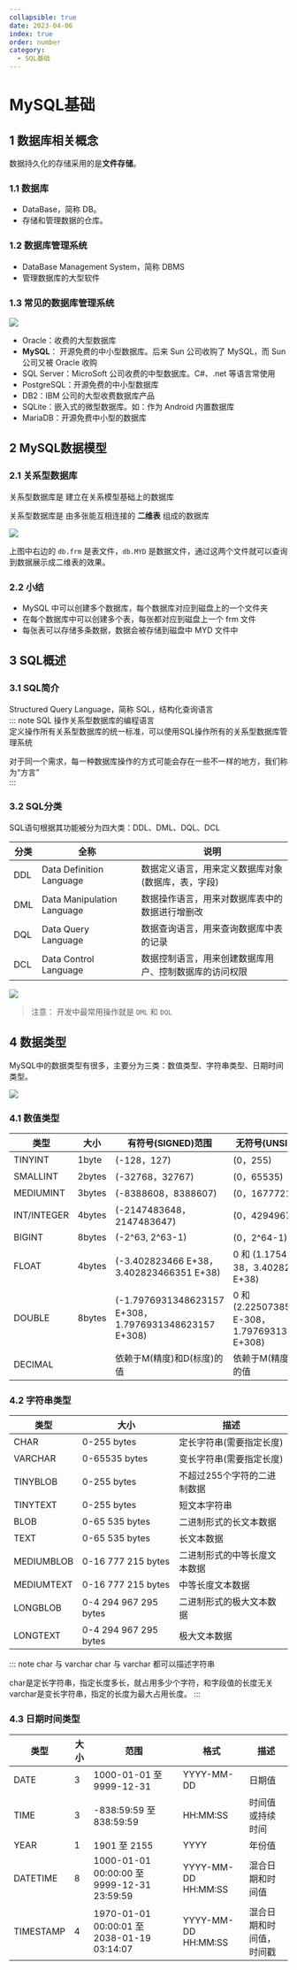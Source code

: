 ```yaml
---
collapsible: true
date: 2023-04-06
index: true
order: number
category: 
  - SQL基础
---
```


# MySQL基础
<!-- more -->

## 1 数据库相关概念

数据持久化的存储采用的是**文件存储**。

### 1.1 数据库

* DataBase，简称 DB。
* 存储和管理数据的仓库。

### 1.2  数据库管理系统

* DataBase Management System，简称 DBMS
* 管理数据库的大型软件

### 1.3  常见的数据库管理系统

![ ](./assets/image-20210721184354001.png)

* Oracle：收费的大型数据库
* **MySQL**： 开源免费的中小型数据库。后来 Sun 公司收购了 MySQL，而 Sun 公司又被 Oracle 收购
* SQL Server：MicroSoft 公司收费的中型数据库。C#、.net 等语言常使用
* PostgreSQL：开源免费的中小型数据库
* DB2：IBM 公司的大型收费数据库产品
* SQLite：嵌入式的微型数据库。如：作为 Android 内置数据库
* MariaDB：开源免费中小型的数据库

## 2 MySQL数据模型

### 2.1 关系型数据库

关系型数据库是 建立在关系模型基础上的数据库  

关系型数据库是 由多张能互相连接的 **二维表** 组成的数据库

![ ](./assets/image-20210721214029913.png)

上图中右边的 `db.frm` 是表文件，`db.MYD` 是数据文件，通过这两个文件就可以查询到数据展示成二维表的效果。

### 2.2 小结

* MySQL 中可以创建多个数据库，每个数据库对应到磁盘上的一个文件夹
* 在每个数据库中可以创建多个表，每张都对应到磁盘上一个 frm 文件
* 每张表可以存储多条数据，数据会被存储到磁盘中  MYD 文件中

## 3 SQL概述

### 3.1 SQL简介

Structured Query Language，简称 SQL，结构化查询语言  
::: note SQL
操作关系型数据库的编程语言  
定义操作所有关系型数据库的统一标准，可以使用SQL操作所有的关系型数据库管理系统  

对于同一个需求，每一种数据库操作的方式可能会存在一些不一样的地方，我们称为“方言”  
:::

### 3.2 SQL分类

SQL语句根据其功能被分为四大类：DDL、DML、DQL、DCL

| **分类** | **全称**                    | **说明**                                               |
| -------- | --------------------------- | ------------------------------------------------------ |
| DDL      | Data Definition  Language   | 数据定义语言，用来定义数据库对象(数据库，表，字段)     |
| DML      | Data Manipulation  Language | 数据操作语言，用来对数据库表中的数据进行增删改         |
| DQL      | Data Query Language         | 数据查询语言，用来查询数据库中表的记录                 |
| DCL      | Data Control  Language      | 数据控制语言，用来创建数据库用户、控制数据库的访问权限 |

![ ](./assets/image-20221205152804250.png)  

> 注意： 开发中最常用操作就是 `DML` 和 `DQL`

## 4 数据类型

MySQL中的数据类型有很多，主要分为三类：数值类型、字符串类型、日期时间类型。

![ ](./assets/20230318221311.png)

### 4.1 数值类型

| 类型        | 大小   | 有符号(SIGNED)范围                                    | 无符号(UNSIGNED)范围                                       |
| ----------- | ------ | ----------------------------------------------------- | ---------------------------------------------------------- |
| TINYINT     | 1byte  | (-128，127)                                           | (0，255)                                                   |
| SMALLINT    | 2bytes | (-32768，32767)                                       | (0，65535)                                                 |
| MEDIUMINT   | 3bytes | (-8388608，8388607)                                   | (0，16777215)                                              |
| INT/INTEGER | 4bytes | (-2147483648，2147483647)                             | (0，4294967295)                                            |
| BIGINT      | 8bytes | (-2^63, 2^63-1)                                       | (0，2^64-1)                                                |
| FLOAT       | 4bytes | (-3.402823466 E+38，3.402823466351 E+38)              | 0 和 (1.175494351  E-38，3.402823466 E+38)                 |
| DOUBLE      | 8bytes | (-1.7976931348623157 E+308，1.7976931348623157 E+308) | 0 和  (2.2250738585072014 E-308，1.7976931348623157 E+308) |
| DECIMAL     |        | 依赖于M(精度)和D(标度)的值                            | 依赖于M(精度)和D(标度)的值                                 |

### 4.2 字符串类型

| 类型       | 大小                  | 描述                         |
| ---------- | --------------------- | ---------------------------- |
| CHAR       | 0-255 bytes           | 定长字符串(需要指定长度)     |
| VARCHAR    | 0-65535 bytes         | 变长字符串(需要指定长度)     |
| TINYBLOB   | 0-255 bytes           | 不超过255个字符的二进制数据  |
| TINYTEXT   | 0-255 bytes           | 短文本字符串                 |
| BLOB       | 0-65 535 bytes        | 二进制形式的长文本数据       |
| TEXT       | 0-65 535 bytes        | 长文本数据                   |
| MEDIUMBLOB | 0-16 777 215 bytes    | 二进制形式的中等长度文本数据 |
| MEDIUMTEXT | 0-16 777 215 bytes    | 中等长度文本数据             |
| LONGBLOB   | 0-4 294 967 295 bytes | 二进制形式的极大文本数据     |
| LONGTEXT   | 0-4 294 967 295 bytes | 极大文本数据                 |

::: note char 与 varchar
char 与 varchar 都可以描述字符串  

char是定长字符串，指定长度多长，就占用多少个字符，和字段值的长度无关  
varchar是变长字符串，指定的长度为最大占用长度。
:::

### 4.3 日期时间类型

| 类型      | 大小 | 范围                                       | 格式                | 描述                     |
| --------- | ---- | ------------------------------------------ | ------------------- | ------------------------ |
| DATE      | 3    | 1000-01-01 至  9999-12-31                  | YYYY-MM-DD          | 日期值                   |
| TIME      | 3    | -838:59:59 至  838:59:59                   | HH:MM:SS            | 时间值或持续时间         |
| YEAR      | 1    | 1901 至 2155                               | YYYY                | 年份值                   |
| DATETIME  | 8    | 1000-01-01 00:00:00 至 9999-12-31 23:59:59 | YYYY-MM-DD HH:MM:SS | 混合日期和时间值         |
| TIMESTAMP | 4    | 1970-01-01 00:00:01 至 2038-01-19 03:14:07 | YYYY-MM-DD HH:MM:SS | 混合日期和时间值，时间戳 |
